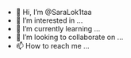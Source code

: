 - 👋 Hi, I’m @SaraLok1taa
- 👀 I’m interested in ...
- 🌱 I’m currently learning ...
- 💞️ I’m looking to collaborate on ...
- 📫 How to reach me ...

<!---
SaraLok1ta/SaraLok1ta is a ✨ special ✨ repository because its `README.md` (this file) appears on your GitHub profile.
You can click the Preview link to take a look at your changes.
--->
